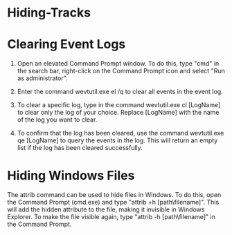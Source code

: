 # Hiding-Tracks

# Clearing Event Logs

1. Open an elevated Command Prompt window. To do this, type "cmd" in the search bar, right-click on the Command Prompt icon and select "Run as administrator".

2. Enter the command wevtutil.exe el /q to clear all events in the event log.

3. To clear a specific log, type in the command wevtutil.exe cl [LogName] to clear only the log of your choice. Replace [LogName] with the name of the log you want to clear.

4. To confirm that the log has been cleared, use the command wevtutil.exe qe [LogName] to query the events in the log. This will return an empty list if the log has been cleared successfully.

# Hiding Windows Files

The attrib command can be used to hide files in Windows. To do this, open the Command Prompt (cmd.exe) and type "attrib +h [path\filename]". This will add the hidden attribute to the file, making it invisible in Windows Explorer. To make the file visible again, type "attrib -h [path\filename]" in the Command Prompt.
